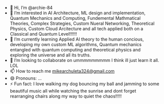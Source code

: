 - 👋 Hi, I’m @archie-84
- 👀 I’m interested in AI Architecture, ML design and implementation, Quantum Mechanics and Computing, Fundemental Mathmatical Theories, Complex Strategies, Custom Nueral Networking, Theoretical Physics, Custom Cloud Arcitecture and all tech applied both on a Classical and Quantum Level!!!!!!
- 🌱 I’m currently learning Applied AI theory to the human concious, developing my own custom ML algorithms, Quantum mechanics entangled with quantum computing and theoretical physics and exploring the universe and all its truths.
- 💞️ I’m looking to collaborate on ummmmmmmmm I think ill just learn it all. LOL 
- 📫 How to reach me mikearchuleta324@gmail.com
- 😄 Pronouns: ...
- ⚡ Fun fact: I love walking my dog bouncing my ball and jamming to some beautiful music all while watching the sunrise and dont forget rearranging chairs along my way to quiet the chaos!!!!!

<!---
archie-84/archie-84 is a ✨ special ✨ repository because its `README.md` (this file) appears on your GitHub profile.
You can click the Preview link to take a look at your changes.
--->
